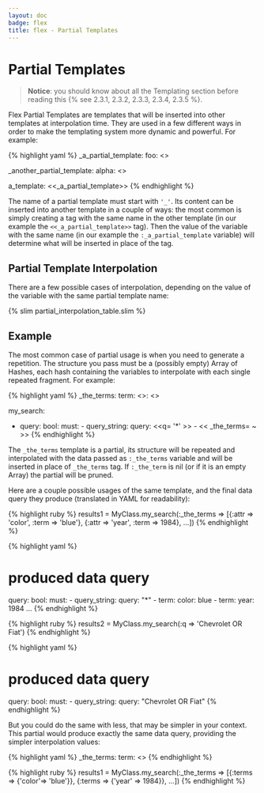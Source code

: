 ```yaml
---
layout: doc
badge: flex
title: flex - Partial Templates
---
```


# Partial Templates

> __Notice__: you should know about all the Templating section before reading this {% see 2.3.1, 2.3.2, 2.3.3, 2.3.4, 2.3.5 %}.

Flex Partial Templates are templates that will be inserted into other templates at interpolation time. They are used in a few different ways in order to make the templating system more dynamic and powerful. For example:

{% highlight yaml %}
_a_partial_template:
  foo: <<bar>>

_another_partial_template:
  alpha: <<beta>>

a_template:
  <<_a_partial_template>>
{% endhighlight %}

The name of a partial template must start with `'_'`. Its content can be inserted into another template in a couple of ways: the most common is simply creating a tag with the same name in the other template (in our example the `<<_a_partial_template>>` tag). Then the value of the variable with the same name (in our example the `:_a_partial_template` variable) will determine what will be inserted in place of the tag.

## Partial Template Interpolation

There are a few possible cases of interpolation, depending on the value of the variable with the same partial template name:

{% slim partial_interpolation_table.slim %}

## Example

The most common case of partial usage is when you need to generate a repetition. The structure you pass must be a (possibly empty) Array of Hashes, each hash containing the variables to interpolate with each single repeated fragment. For example:

{% highlight yaml %}
_the_terms:
  term:
    <<attr>>: <<term>>

my_search:
- query:
    bool:
      must:
      - query_string:
          query: <<q= '*' >>
      - << _the_terms= ~ >>
{% endhighlight %}


The `_the_terms` template is a partial, its structure will be repeated and interpolated with the data passed as `:_the_terms` variable and will be inserted in place of `_the_terms` tag. If `:_the_term` is nil (or if it is an empty Array) the partial will be pruned.

Here are a couple possible usages of the same template, and the final data query they produce (translated in YAML for readability):

{% highlight ruby %}
results1 = MyClass.my_search(:_the_terms => [{:attr => 'color', :term => 'blue'}, {:attr => 'year', :term => 1984}, ...])
{% endhighlight %}

{% highlight yaml %}
# produced data query
query:
  bool:
    must:
      - query_string:
          query: "*"
      - term:
          color: blue
      - term:
          year: 1984
      ...
{% endhighlight %}

{% highlight ruby %}
results2 = MyClass.my_search(:q => 'Chevrolet OR Fiat')
{% endhighlight %}

{% highlight yaml %}
# produced data query
query:
  bool:
    must:
      - query_string:
          query: "Chevrolet OR Fiat"
{% endhighlight %}

But you could do the same with less, that may be simpler in your context. This partial would produce exactly the same data query, providing the simpler interpolation values:

{% highlight yaml %}
_the_terms:
  term: <<terms>>
{% endhighlight %}

{% highlight ruby %}
results1 = MyClass.my_search(:_the_terms => [{:terms => {'color'=> 'blue'}}, {:terms => {'year' => 1984}}, ...])
{% endhighlight %}

